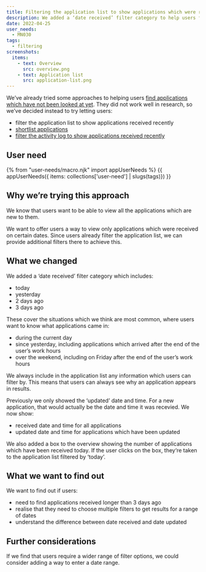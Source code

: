 ```yaml
---
title: Filtering the application list to show applications which were received recently
description: We added a ‘date received’ filter category to help users find new applications.
date: 2022-04-25
user_needs:
  - MN030
tags:
  - filtering
screenshots:
  items:
    - text: Overview
      src: overview.png
    - text: Application list
      src: application-list.png
---
```


We’ve already tried some approaches to helping users [find applications which have not been looked at yet](/manage-teacher-training-applications/helping-users-find-applications-which-have-not-been-looked-at-yet/). They did not work well in research, so we’ve decided instead to try letting users:

- filter the application list to show applications received recently
- [shortlist applications](/manage-teacher-training-applications/shortisting-an-application/)
- [filter the activity log to show applications received recently](/manage-teacher-training-applications/filtering-the-activity-log-to-show-applications-received-recently/)

## User need

{% from "user-needs/macro.njk" import appUserNeeds %}
{{ appUserNeeds({ items: collections['user-need'] | slugs(tags)}) }}

## Why we’re trying this approach

We know that users want to be able to view all the applications which are new to them.

We want to offer users a way to view only applications which were received on certain dates. Since users already filter the application list, we can provide additional filters there to achieve this.

## What we changed

We added a ‘date received’ filter category which includes:

- today
- yesterday
- 2 days ago
- 3 days ago

These cover the situations which we think are most common, where users want to know what applications came in:

- during the current day
- since yesterday, including applications which arrived after the end of the user’s work hours
- over the weekend, including on Friday after the end of the user’s work hours

We always include in the application list any information which users can filter by. This means that users can always see why an application appears in results.

Previously we only showed the ‘updated’ date and time. For a new application, that would actually be the date and time it was recevied. We now show:

- received date and time for all applications
- updated date and time for applications which have been updated

We also added a box to the overview showing the number of applications which have been received today. If the user clicks on the box, they‘re taken to the application list filtered by ‘today’.

## What we want to find out

We want to find out if users:

- need to find applications received longer than 3 days ago
- realise that they need to choose multiple filters to get results for a range of dates
- understand the difference between date received and date updated

## Further considerations

If we find that users require a wider range of filter options, we could consider adding a way to enter a date range.
